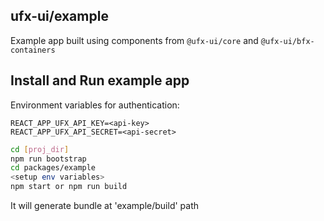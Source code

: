 ## ufx-ui/example

Example app built using components from `@ufx-ui/core` and `@ufx-ui/bfx-containers`

## Install and Run example app

Environment variables for authentication:

```
REACT_APP_UFX_API_KEY=<api-key>
REACT_APP_UFX_API_SECRET=<api-secret>
```

```bash
cd [proj_dir]
npm run bootstrap
cd packages/example
<setup env variables>
npm start or npm run build
```

It will generate bundle at 'example/build' path
